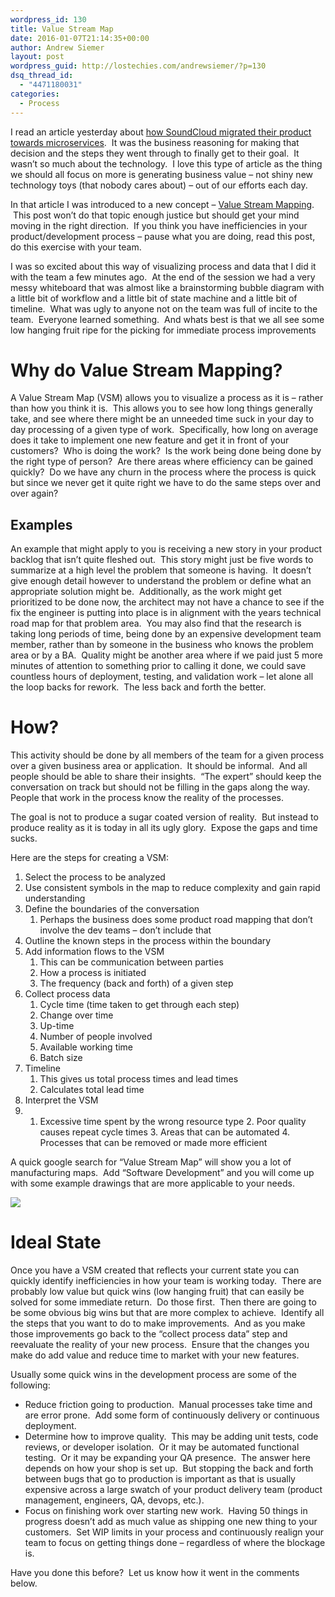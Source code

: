 ```yaml
---
wordpress_id: 130
title: Value Stream Map
date: 2016-01-07T21:14:35+00:00
author: Andrew Siemer
layout: post
wordpress_guid: http://lostechies.com/andrewsiemer/?p=130
dsq_thread_id:
  - "4471180031"
categories:
  - Process
---
```

I read an article yesterday about [how SoundCloud migrated their product towards microservices](http://philcalcado.com/2015/09/08/how_we_ended_up_with_microservices.html).  It was the business reasoning for making that decision and the steps they went through to finally get to their goal.  It wasn&#8217;t so much about the technology.  I love this type of article as the thing we should all focus on more is generating business value &#8211; not shiny new technology toys (that nobody cares about) &#8211; out of our efforts each day.

In that article I was introduced to a new concept &#8211; [Value Stream Mapping](https://en.wikipedia.org/wiki/Value_stream_mapping).  This post won&#8217;t do that topic enough justice but should get your mind moving in the right direction.  If you think you have inefficiencies in your product/development process &#8211; pause what you are doing, read this post, do this exercise with your team.

I was so excited about this way of visualizing process and data that I did it with the team a few minutes ago.  At the end of the session we had a very messy whiteboard that was almost like a brainstorming bubble diagram with a little bit of workflow and a little bit of state machine and a little bit of timeline.  What was ugly to anyone not on the team was full of incite to the team.  Everyone learned something.  And whats best is that we all see some low hanging fruit ripe for the picking for immediate process improvements

# Why do Value Stream Mapping?

A Value Stream Map (VSM) allows you to visualize a process as it is &#8211; rather than how you think it is.  This allows you to see how long things generally take, and see where there might be an unneeded time suck in your day to day processing of a given type of work.  Specifically, how long on average does it take to implement one new feature and get it in front of your customers?  Who is doing the work?  Is the work being done being done by the right type of person?  Are there areas where efficiency can be gained quickly?  Do we have any churn in the process where the process is quick but since we never get it quite right we have to do the same steps over and over again?

## Examples

An example that might apply to you is receiving a new story in your product backlog that isn&#8217;t quite fleshed out.  This story might just be five words to summarize at a high level the problem that someone is having.  It doesn’t give enough detail however to understand the problem or define what an appropriate solution might be.  Additionally, as the work might get prioritized to be done now, the architect may not have a chance to see if the fix the engineer is putting into place is in alignment with the years technical road map for that problem area.  You may also find that the research is taking long periods of time, being done by an expensive development team member, rather than by someone in the business who knows the problem area or by a BA.  Quality might be another area where if we paid just 5 more minutes of attention to something prior to calling it done, we could save countless hours of deployment, testing, and validation work &#8211; let alone all the loop backs for rework.  The less back and forth the better.

# How?

This activity should be done by all members of the team for a given process over a given business area or application.  It should be informal.  And all people should be able to share their insights.  “The expert” should keep the conversation on track but should not be filling in the gaps along the way.  People that work in the process know the reality of the processes.

The goal is not to produce a sugar coated version of reality.  But instead to produce reality as it is today in all its ugly glory.  Expose the gaps and time sucks.

Here are the steps for creating a VSM:

  1. Select the process to be analyzed
  2. Use consistent symbols in the map to reduce complexity and gain rapid understanding
  3. Define the boundaries of the conversation 
      1. Perhaps the business does some product road mapping that don’t involve the dev teams &#8211; don&#8217;t include that
  4. Outline the known steps in the process within the boundary
  5. Add information flows to the VSM 
      1. This can be communication between parties
      2. How a process is initiated
      3. The frequency (back and forth) of a given step
  6. Collect process data 
      1. Cycle time (time taken to get through each step)
      2. Change over time
      3. Up-time
      4. Number of people involved
      5. Available working time
      6. Batch size
  7. Timeline 
      1. This gives us total process times and lead times
      2. Calculates total lead time
  8. Interpret the VSM
  9.   1. Excessive time spent by the wrong resource type
      2. Poor quality causes repeat cycle times
      3. Areas that can be automated
      4. Processes that can be removed or made more efficient

A quick google search for &#8220;Value Stream Map&#8221; will show you a lot of manufacturing maps.  Add &#8220;Software Development&#8221; and you will come up with some example drawings that are more applicable to your needs.

![](http://static.architech.ca/wp-content/uploads/2013/01/value_stream_waterfall.png)

# Ideal State

Once you have a VSM created that reflects your current state you can quickly identify inefficiencies in how your team is working today.  There are probably low value but quick wins (low hanging fruit) that can easily be solved for some immediate return.  Do those first.  Then there are going to be some obvious big wins but that are more complex to achieve.  Identify all the steps that you want to do to make improvements.  And as you make those improvements go back to the “collect process data” step and reevaluate the reality of your new process.  Ensure that the changes you make do add value and reduce time to market with your new features.

Usually some quick wins in the development process are some of the following:

  * Reduce friction going to production.  Manual processes take time and are error prone.  Add some form of continuously delivery or continuous deployment.
  * Determine how to improve quality.  This may be adding unit tests, code reviews, or developer isolation.  Or it may be automated functional testing.  Or it may be expanding your QA presence.  The answer here depends on how your shop is set up.  But stopping the back and forth between bugs that go to production is important as that is usually expensive across a large swatch of your product delivery team (product management, engineers, QA, devops, etc.).
  * Focus on finishing work over starting new work.  Having 50 things in progress doesn’t add as much value as shipping one new thing to your customers.  Set WIP limits in your process and continuously realign your team to focus on getting things done – regardless of where the blockage is.

Have you done this before?  Let us know how it went in the comments below.